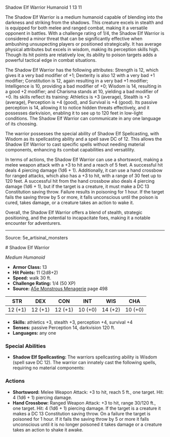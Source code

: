 <MonsterName/>Shadow Elf Warrior</MonsterName>
<CreatureType/>Humanoid</CreatureType>
<CR/>1</CR>
<AC/>13</AC>
<HP/>11</HP>
<summary>The Shadow Elf Warrior is a medium humanoid capable of blending into the darkness and striking from the shadows. This creature excels in stealth and is equipped for both melee and ranged combat, making it a versatile opponent in battles. With a challenge rating of 1/4, the Shadow Elf Warrior is considered a minor threat that can be significantly effective when ambushing unsuspecting players or positioned strategically. It has average physical attributes but excels in wisdom, making its perception skills high. Though its hit points are relatively low, its ability to poison targets adds a powerful tactical edge in combat situations.</summary>

<detail>

The Shadow Elf Warrior has the following attributes: Strength is 12, which gives it a very bad modifier of +1; Dexterity is also 12 with a very bad +1 modifier; Constitution is 12, again resulting in a very bad +1 modifier; Intelligence is 10, providing a bad modifier of +0; Wisdom is 14, resulting in a good +2 modifier; and Charisma stands at 10, yielding a bad modifier of +0. Its skills reflect its training: Athletics is +3 (average), Stealth is +3 (average), Perception is +4 (good), and Survival is +4 (good). Its passive perception is 14, allowing it to notice hidden threats effectively, and it possesses darkvision, enabling it to see up to 120 feet in low-light conditions. The Shadow Elf Warrior can communicate in any one language of its choosing.

The warrior possesses the special ability of Shadow Elf Spellcasting, with Wisdom as its spellcasting ability and a spell save DC of 12. This allows the Shadow Elf Warrior to cast specific spells without needing material components, enhancing its combat capabilities and versatility.

In terms of actions, the Shadow Elf Warrior can use a shortsword, making a melee weapon attack with a +3 to hit and a reach of 5 feet. A successful hit deals 4 piercing damage (1d6 + 1). Additionally, it can use a hand crossbow for ranged attacks, which also has a +3 to hit, with a range of 30 feet up to 120 feet. A successful hit from the hand crossbow also deals 4 piercing damage (1d6 + 1), but if the target is a creature, it must make a DC 13 Constitution saving throw. Failure results in poisoning for 1 hour. If the target fails the saving throw by 5 or more, it falls unconscious until the poison is cured, takes damage, or a creature takes an action to wake it.

Overall, the Shadow Elf Warrior offers a blend of stealth, strategic positioning, and the potential to incapacitate foes, making it a notable encounter for adventurers.</detail>



---

Source: 5e_artisinal_monsters

<statblock>
# Shadow Elf Warrior

*Medium* *Humanoid*

- **Armor Class:** 13
- **Hit Points:** 11 (2d8+2)
- **Speed:** walk 30 ft.
- **Challenge Rating:** 1/4 (50 XP)
- **Source:** [A5e Monstrous Menagerie](https://enpublishingrpg.com/products/level-up-monstrous-menagerie-a5e) page 498

| STR | DEX | CON | INT | WIS | CHA |
| --- | --- | --- | --- | --- | --- |
| 12 (+1) | 12 (+1) | 12 (+1) | 10 (+0) | 14 (+2) | 10 (+0) |

- **Skills:** athletics +3, stealth +3, perception +4, survival +4
- **Senses:** passive Perception 14, darkvision 120 ft.
- **Languages:** any one

### Special Abilities

- **Shadow Elf Spellcasting:** The warriors spellcasting ability is Wisdom (spell save DC 12). The warrior can innately cast the following spells, requiring no material components:

### Actions

- **Shortsword:** Melee Weapon Attack: +3 to hit, reach 5 ft., one target. Hit: 4 (1d6 + 1) piercing damage.
- **Hand Crossbow:** Ranged Weapon Attack: +3 to hit, range 30/120 ft., one target. Hit: 4 (1d6 + 1) piercing damage. If the target is a creature  it makes a DC 13 Constitution saving throw. On a failure  the target is poisoned for 1 hour. If it fails the saving throw by 5 or more  it falls unconscious until it is no longer poisoned  it takes damage  or a creature takes an action to shake it awake.


</statblock>


